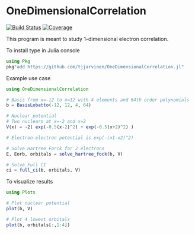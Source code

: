# OneDimensionalCorrelation

[![Build Status](https://github.com/tjjarvinen/OneDimensionalCorrelation.jl/workflows/CI/badge.svg)](https://github.com/tjjarvinen/OneDimensionalCorrelation.jl/actions)
[![Coverage](https://codecov.io/gh/tjjarvinen/OneDimensionalCorrelation.jl/branch/master/graph/badge.svg)](https://codecov.io/gh/tjjarvinen/OneDimensionalCorrelation.jl)

This program is meant to study 1-dimensional electron correlation.

To install type in Julia console
```julia
using Pkg
pkg"add https://github.com/tjjarvinen/OneDimensionalCorrelation.jl"
```

Example use case
```julia
using OneDimensionalCorrelation

# Basis from x=-12 to x=12 with 4 elements and 64th order polynomials
b = BasisLobatto(-12, 12, 4, 64)

# Nuclear potential
# Two nuclears at x=-2 and x=2
V(x) = -2( exp(-0.5(x-2)^2) + exp(-0.5(x+2)^2) )

# Electron-electron potential is exp(-(x1-x2)^2)

# Solve Hartree Forck for 2 electrons
E, Eorb, orbitals = solve_hartree_fock(b, V)

# Solve Full CI
ci = full_ci(b, orbitals, V)
```

To visualize results
```julia
using Plots

# Plot nuclear potential
plot(b, V)

# Plot 4 lowest orbitals
plot(b, orbitals[:,1:4])
```